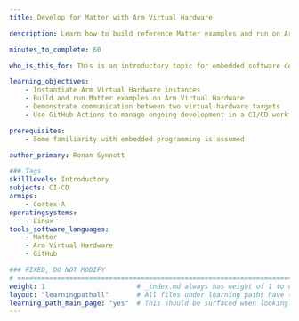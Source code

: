 ```yaml
---
title: Develop for Matter with Arm Virtual Hardware

description: Learn how to build reference Matter examples and run on Arm Virtual Hardware

minutes_to_complete: 60

who_is_this_for: This is an introductory topic for embedded software developers new to Arm Virtual Hardware.

learning_objectives: 
    - Instantiate Arm Virtual Hardware instances
    - Build and run Matter examples on Arm Virtual Hardware
    - Demonstrate communication between two virtual hardware targets
    - Use GitHub Actions to manage ongoing development in a CI/CD workflow

prerequisites:
    - Some familiarity with embedded programming is assumed

author_primary: Ronan Synnott

### Tags
skilllevels: Introductory
subjects: CI-CD
armips:
    - Cortex-A
operatingsystems:
    - Linux
tools_software_languages:
    - Matter
    - Arm Virtual Hardware
    - GitHub

### FIXED, DO NOT MODIFY
# ================================================================================
weight: 1                       # _index.md always has weight of 1 to order correctly
layout: "learningpathall"       # All files under learning paths have this same wrapper
learning_path_main_page: "yes"  # This should be surfaced when looking for related content. Only set for _index.md of learning path content.
---
```

